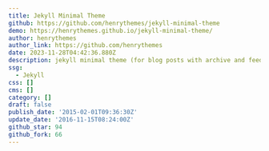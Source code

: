 ```yaml
---
title: Jekyll Minimal Theme
github: https://github.com/henrythemes/jekyll-minimal-theme
demo: https://henrythemes.github.io/jekyll-minimal-theme/
author: henrythemes
author_link: https://github.com/henrythemes
date: 2023-11-28T04:42:36.880Z
description: jekyll minimal theme (for blog posts with archive and feed)
ssg:
  - Jekyll
css: []
cms: []
category: []
draft: false
publish_date: '2015-02-01T09:36:30Z'
update_date: '2016-11-15T08:24:00Z'
github_star: 94
github_fork: 66
---
```

